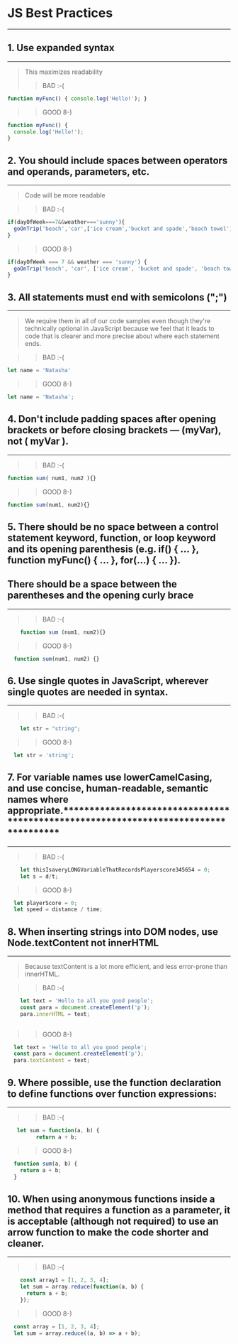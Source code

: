 # JS Best Practices
___________________________________________________________________________________

## 1. Use expanded syntax
************************************************************************************
> This maximizes readability
>> BAD :-(
```js
function myFunc() { console.log('Hello!'); }
```
>> GOOD 8-)
```js
function myFunc() {
  console.log('Hello!');
}
```

## 2. You should include spaces between operators and operands, parameters, etc.
************************************************************************************

> Code will be more readable


>> BAD :-(

```js
if(dayOfWeek===7&&weather==='sunny'){
  goOnTrip('beach','car',['ice cream','bucket and spade','beach towel']);
}
```
>> GOOD 8-)
```js
if(dayOfWeek === 7 && weather === 'sunny') {
  goOnTrip('beach', 'car', ['ice cream', 'bucket and spade', 'beach towel']);
}
```
## 3. All statements must end with semicolons (";")
************************************************************************************

> We require them in all of our code samples even though they're technically optional in JavaScript because we feel that it leads to code that is clearer and more precise about where each statement ends.

>> BAD :-(
```js
let name = 'Natasha'

```
>> GOOD 8-)
```js
let name = 'Natasha';

```
## 4. Don't include padding spaces after opening brackets or before closing brackets — (myVar), not ( myVar ). 
 ************************************************************************************
     
>> BAD :-(
  ```js
  function sum( num1, num2 ){}
  
  ```
>> GOOD 8-)
  ```js
  function sum(num1, num2){}
 ``` 
    
## 5. There should be no space between a control statement keyword, function, or loop keyword and its opening parenthesis (e.g. if() { ... }, function myFunc() { ... }, for(...) { ... }).
## There should be a space between the parentheses and the opening curly brace
************************************************************************************
>> BAD :-(

```js
    function sum (num1, num2){}
```
>> GOOD 8-)
  ```js
    function sum(num1, num2) {}
   ```    

## 6. Use single quotes in JavaScript, wherever single quotes are needed in syntax.
************************************************************************************

>> BAD :-(
```js
    let str = "string";
```
>> GOOD 8-)
  ```js
    let str = 'string';
   ``` 
## 7. For variable names use lowerCamelCasing, and use concise, human-readable, semantic names where appropriate.************************************************************************************
************************************************************************************
>> BAD :-(
```js
    let thisIsaveryLONGVariableThatRecordsPlayerscore345654 = 0;
    let s = d/t;
```
 >> GOOD 8-)
  ```js
    let playerScore = 0;
    let speed = distance / time;
   ``` 
## 8. When inserting strings into DOM nodes, use Node.textContent not innerHTML
************************************************************************************

> Because textContent is a lot more efficient, and less error-prone than innerHTML.

>> BAD :-(
```js
    let text = 'Hello to all you good people';
    const para = document.createElement('p');
    para.innerHTML = text;
   
```

>> GOOD 8-)
  ```js
    let text = 'Hello to all you good people';
    const para = document.createElement('p');
    para.textContent = text;
```

## 9. Where possible, use the function declaration to define functions over function expressions:
************************************************************************************

>> BAD :-(
```js
   let sum = function(a, b) {
         return a + b;
```

>> GOOD 8-)
  ```js
    function sum(a, b) {
      return a + b;
    }
```
## 10. When using anonymous functions inside a method that requires a function as a parameter, it is acceptable (although not required) to use an arrow function to make the code shorter and cleaner.
************************************************************************************

>> BAD :-(
```js
    const array1 = [1, 2, 3, 4];
    let sum = array.reduce(function(a, b) {
      return a + b;  
    });
```

 >> GOOD 8-)
  ```js
    const array = [1, 2, 3, 4];
    let sum = array.reduce((a, b) => a + b);
```